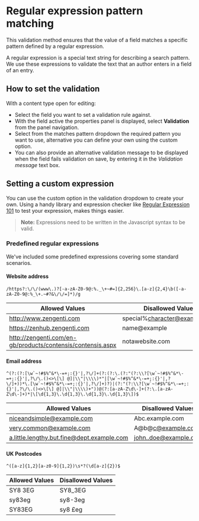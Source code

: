 # Regular expression pattern matching
This validation method ensures that the value of a field matches a specific pattern defined by a regular expression.

A regular expression is a special text string for describing a search pattern. We use these expressions to validate the text that an author enters in a field of an entry.

## How to set the validation
With a content type open for editing:

- Select the field you want to set a validation rule against.
- With the field active the properties panel is displayed, select **Validation** from the panel navigation.
- Select from the matches pattern dropdown the required pattern you want to use, alternative you can define your own using the custom option.
- You can also provide an alternative validation message to be displayed when the field fails validation on save, by entering it in the *Validation message* text box.

## Setting a custom expression
You can use the custom option in the validation dropdown to create your own. Using a handy library and expression checker like [Regular Expression 101](https://regex101.com/) to test your expression, makes things easier.

> **Note:** Expressions need to be written in the Javascript syntax to be valid.

### Predefined regular expressions
We've included some predefined expressions covering some standard scenarios.

#### Website address

	/https?:\/\/(www\.)?[-a-zA-Z0-9@:%._\+~#=]{2,256}\.[a-z]{2,4}\b([-a-zA-Z0-9@:%_\+.~#?&\/\/=]*)/g

| Allowed Values | Disallowed Values |
| --- | --- |
| http://www.zengenti.com | special%character@example.com |
| https://zenhub.zengenti.com | name@example |
| http://zengenti.com/en-gb/products/contensis/contensis.aspx | notawebsite.com |

#### Email address

	^(?:(?:[\w`~!#$%^&*\-=+;:{}'|,?\/]+(?:(?:\.(?:"(?:\\?[\w`~!#$%^&*\-=+;:{}'|,?\/\.()<>\[\] @]|\\"|\\\\)*"|[\w`~!#$%^&*\-=+;:{}'|,?\/]+))*\.[\w`~!#$%^&*\-=+;:{}'|,?\/]+)?)|(?:"(?:\\?[\w`~!#$%^&*\-=+;:{}'|,?\/\.()<>\[\] @]|\\"|\\\\)+"))@(?:[a-zA-Z\d\-]+(?:\.[a-zA-Z\d\-]+)*|\[\d{1,3}\.\d{1,3}\.\d{1,3}\.\d{1,3}\])$


| Allowed Values | Disallowed Values |
| --- | --- |
| niceandsimple@example.com | Abc.example.com |
| very.common@example.com | A@b@c@example.com |
| a.little.lengthy.but.fine@dept.example.com | john..doe@example.com |

#### UK Postcodes

	^([a-z]{1,2}[a-z0-9]{1,2})\s*?(\d[a-z]{2})$

| Allowed Values | Disallowed Values |
| --- | --- |
| SY8 3EG | SY8_3EG |
| sy83eg | sy8-3eg |
| SY83EG | sy8 £eg |
